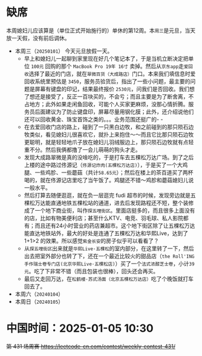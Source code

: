 
# 缺席

本周媳妇儿应该算是（单位正式开始施行的）单休的第12周。本`周三`是元旦，当天放一天假，没有前后调休。

- 本周三（`20250101`） 今天元旦放假一天。
  * 早上和媳妇儿一起聊到家里现在好几个笔记本了，于是当机立断决定把单位 `100元` 回购的那个 `MacBook Pro 19年 16寸` 卖掉。然后从`京东app`走`爱回收`选择了最近的门店，就在`翠微百货（大成路店）`门口。本来我们填信息时爱回收系统里预估是 `3450`，服务员验货后，指出了一些小问题，最主要的问题是屏幕有键盘的印记，结果最终报价 `2530元`，问我们是否回收。我们想了想还是接受了，反正一百块买的，不会亏；而且主要是为了断舍离，不占地方；此外如果走闲鱼回收，可能个人买家更麻烦，没那心情折腾。服务员后面建议为了防止键盘印，屏幕尽量用钢化膜；此外，还介绍说他们还可以回收黄金、珠宝首饰之类的。。。业务范围还挺广的- -
  * 在去爱回收门店的路上，碰到了一只黑白边牧，和之前碰到的那只陨石边牧类似，看见媳妇儿很喜欢它，就扑上来抱住～～而且它比那只陨石边牧更聪明，就是轻轻地爪子放在媳妇儿羽绒服边上，那只陨石边牧就有点轻重不分。然后我俩都撸了一会儿萌萌的狗头才走。
  * 发现大成路翠微是真的没啥吃的，于是打车去五棵松万达广场。到了之后上楼的途中路过佟源记（`佟源记炸肉(五棵松万达店)`），于是买了一个大鸡腿、一些鸡胗、一些蘑菇（共计`58.65元`）；然后在楼上的茶百道买了两杯喝的，就在佟源记店里吃了当午饭了。鸡腿还不错～鸡胗和蘑菇媳妇儿说一般水平。
  * 然后打算去随便逛逛，就在负一层逛完 fudi 超市的时候，发现旁边就是五棵松万达能直通地铁五棵松站的通道，进去后发现路程还不短，整个装修成了一个地下商业街，叫作`探五哩街区`。里面店挺多的，而且很多上面没有的店，比如有物美便利店；甚至什么KTV、电竞、羽毛球、私人影院都有；而且还有24小时营业的药店兼超市。这个地下街区除了让五棵松万达能直达地铁站外，最大的好处是连通了五棵松万达和华熙Live，达到了 1+1>2 的效果。所以感觉`紫金长安`的房子似乎可以看看了？
  * 从`探五哩街区`出来就是`华熙Live·五棵松`的室内部分，在这里转了一下，然后出去把室外部分也转了下，还在一个最近比较火的甜品店（`the Roll'ING 手作瑞士卷专门店(北京华熙Live·五棵松店)`）买了一个`法式浓醇芝士卷`，小计`39元`。吃了下非常不错（而且包装也很棒），回头还会再买。
  * 最后又走回万达，在`松鹤楼·苏式汤面（北京五棵松万达店）`吃了个晚饭就打车回去了。
- 本周六（`20240104`） 
- 本周日（`20240105`） 

# 中国时间：2025-01-05 10:30

~~第 431 场周赛 https://leetcode-cn.com/contest/weekly-contest-431/~~
